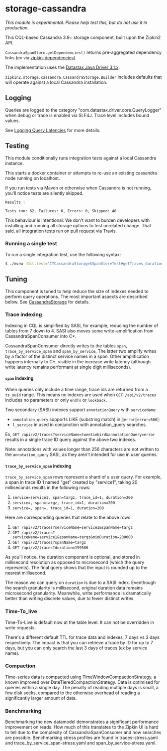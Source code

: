 # storage-cassandra

*This module is experimental. Please help test this, but do not use it in production.*

This CQL-based Cassandra 3.9+ storage component, built upon the Zipkin2 API.

`CassandraSpanStore.getDependencies()` returns pre-aggregated dependency links (ex via [zipkin-dependencies](https://github.com/openzipkin/zipkin-dependencies)).

The implementation uses the [Datastax Java Driver 3.1.x](https://github.com/datastax/java-driver).

`zipkin2.storage.cassandra.CassandraStorage.Builder` includes defaults that will operate against a local Cassandra installation.

## Logging
Queries are logged to the category "com.datastax.driver.core.QueryLogger" when debug or trace is
enabled via SLF4J. Trace level includes bound values.

See [Logging Query Latencies](http://docs.datastax.com/en/developer/java-driver/3.0/supplemental/manual/logging/#logging-query-latencies) for more details.

## Testing
This module conditionally runs integration tests against a local Cassandra instance.

This starts a docker container or attempts to re-use an existing cassandra node running on localhost.

If you run tests via Maven or otherwise when Cassandra is not running,
you'll notice tests are silently skipped.
```
Results :

Tests run: 62, Failures: 0, Errors: 0, Skipped: 48
```

This behaviour is intentional: We don't want to burden developers with
installing and running all storage options to test unrelated change.
That said, all integration tests run on pull request via Travis.

### Running a single test

To run a single integration test, use the following syntax:

```bash
$ ./mvnw -Dit.test='ITCassandraStorage$SpanStoreTest#getTraces_duration' -pl zipkin-storage/zipkin2_cassandra clean verify
```

## Tuning
This component is tuned to help reduce the size of indexes needed to
perform query operations. The most important aspects are described below.
See [CassandraStorage](src/main/java/zipkin2/storage/cassandra/CassandraStorage.java) for details.

### Trace indexing
Indexing in CQL is simplified by SASI, for example, reducing the number
of tables from 7 down to 4. SASI also moves some write-amplification from
CassandraSpanConsumer into C*.

CassandraSpanConsumer directly writes to the tables `span`,
`trace_by_service_span` and `span_by_service`. The latter two
amplify writes by a factor of the distinct service names in a span.
Other amplification happens internally to C*, visible in the increase
write latency (although write latency remains performant at single digit
milliseconds).

#### `span` indexing
When queries only include a time range, trace ids are returned from a `ts_uuid`
range. This means no indexes are used when `GET /api/v2/traces` includes no
parameters or only `endTs` or `lookback`.

Two secondary (SASI) indexes support `annotationQuery` with `serviceName`:
* `annotation_query` supports LIKE (substring match) in `░error░error=500░`
* `l_service` in used in conjunction with annotation_query searches.

Ex, `GET /api/v2/traces?serviceName=tweetiebird&annotationQuery=error` results
in a single trace ID query against the above two indexes.

Note: annotations with values longer than 256 characters are not written to the
`annotation_query` SASI, as they aren't intended for use in user queries.

#### `trace_by_service_span` indexing

`trace_by_service_span` rows represent a shard of a user query. For example, a
span in trace ID 1 named "get" created by "service1", taking 20 milliseconds
results in the following rows:

1. `service=service1, span=targz, trace_id=1, duration=200`
2. `service=, span=targz, trace_id=1, duration=200`
3. `service=, span=, trace_id=1, duration=200`

Here are corresponding queries that relate to the above rows:
1. `GET /api/v2/traces?serviceName=service1&spanName=targz`
1. `GET /api/v2/traces?serviceName=service1&spanName=targz&minDuration=200000`
2. `GET /api/v2/traces?spanName=targz`
3. `GET /api/v2/traces?duration=199500`

As you'll notice, the duration component is optional, and stored in
millisecond resolution as opposed to microsecond (which the query represents).
The final query shows that the input is rounded up to the nearest millisecond.

The reason we can query on `duration` is due to a SASI index. Eventhough the
search granularity is millisecond, original duration data remains microsecond
granularity. Meanwhile, write performance is dramatically better than writing
discrete values, due to fewer distinct writes.

### Time-To_live
Time-To-Live is default now at the table level. It can not be overridden in write requests.

There's a different default TTL for trace data and indexes, 7 days vs 3 days respectively. The impact is that you can
retrieve a trace by ID for up to 7 days, but you can only search the last 3 days of traces (ex by service name).

### Compaction
Time-series data is compacted using TimeWindowCompactionStrategy, a known improved over DateTieredCompactionStrategy. Data is
optimised for queries within a single day. The penalty of reading multiple days is small, a few disk seeks, compared to the
otherwise overhead of reading a significantly larger amount of data.

### Benchmarking
Benchmarking the new datamodel demonstrates a significant performance improvement on reads. How much of this translates to the
Zipkin UI is hard to tell due to the complexity of CassandraSpanConsumer and how searches are possible. Benchmarking stress
profiles are found in traces-stress.yaml and trace_by_service_span-stress.yaml and span_by_service-stress.yaml.
